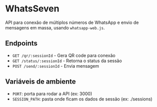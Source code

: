 # WhatsSeven

API para conexão de múltiplos números de WhatsApp e envio de mensagens em massa, usando `whatsapp-web.js`.

## Endpoints

- `GET /qr/:sessionId` - Gera QR code para conexão
- `GET /status/:sessionId` - Retorna o status da sessão
- `POST /send/:sessionId` - Envia mensagem

## Variáveis de ambiente

- `PORT`: porta para rodar a API (ex: 3000)
- `SESSION_PATH`: pasta onde ficam os dados de sessão (ex: ./sessions)